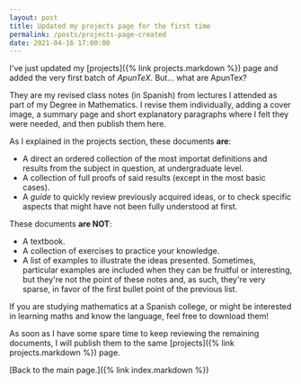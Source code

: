 ```yaml
---
layout: post
title: Updated my projects page for the first time
permalink: /posts/projects-page-created
date: 2021-04-16 17:00:00
---
```


I've just updated my [projects]({% link projects.markdown %}) page and added the very first batch of _ApunTeX_. But... what are ApunTex?

They are my revised class notes (in Spanish) from lectures I attended as part of my Degree in Mathematics. I revise them individually, adding a cover image, a summary page and short explanatory paragraphs where I felt they were needed, and then publish them here.

As I explained in the projects section, these documents **are**:

- A direct an ordered collection of the most importat definitions and results from the subject in question, at undergraduate level.
- A collection of full proofs of said results (except in the most basic cases).
- A _guide_ to quickly review previously acquired ideas, or to check specific aspects that might have not been fully understood at first.

These documents **are NOT**:

- A textbook.
- A collection of exercises to practice your knowledge.
- A list of examples to illustrate the ideas presented. Sometimes, particular examples are included when they can be fruitful or interesting, but they're not the point of these notes and, as such, they're very sparse, in favor of the first bullet point of the previous list.

If you are studying mathematics at a Spanish college, or might be interested in learning maths and know the language, feel free to download them!

As soon as I have some spare time to keep reviewing the remaining documents, I will publish them to the same [projects]({% link projects.markdown %}) page.

[Back to the main page.]({% link index.markdown %})


